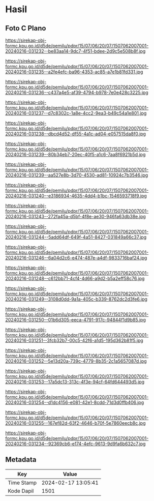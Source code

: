 # Hasil

## Foto C Plano

https://sirekap-obj-formc.kpu.go.id/d5de/pemilu/pdpr/15/07/06/20/07/1507062007001-20240216-031232--be83aa14-9dc7-4f51-bdee-2d9c5e508b8f.jpg

https://sirekap-obj-formc.kpu.go.id/d5de/pemilu/pdpr/15/07/06/20/07/1507062007001-20240216-031235--a2fe4efc-ba96-4353-ac85-a7e1b81fd331.jpg

https://sirekap-obj-formc.kpu.go.id/d5de/pemilu/pdpr/15/07/06/20/07/1507062007001-20240216-031236--c437a4e5-af39-4794-b978-7e0e428c3225.jpg

https://sirekap-obj-formc.kpu.go.id/d5de/pemilu/pdpr/15/07/06/20/07/1507062007001-20240216-031237--d7c8302c-1a8e-4cc2-9ea3-b49c54a1e801.jpg

https://sirekap-obj-formc.kpu.go.id/d5de/pemilu/pdpr/15/07/06/20/07/1507062007001-20240216-031238--dbcd4d52-df55-4a1c-ad04-e057515da8f0.jpg

https://sirekap-obj-formc.kpu.go.id/d5de/pemilu/pdpr/15/07/06/20/07/1507062007001-20240216-031239--80b34eb7-20ec-40f5-a1c6-7aa8f6921b5d.jpg

https://sirekap-obj-formc.kpu.go.id/d5de/pemilu/pdpr/15/07/06/20/07/1507062007001-20240216-031239--aa527e8b-3d70-4530-ad81-10924c7b3546.jpg

https://sirekap-obj-formc.kpu.go.id/d5de/pemilu/pdpr/15/07/06/20/07/1507062007001-20240216-031240--e3186934-4635-4dd4-b1bc-1546593718f9.jpg

https://sirekap-obj-formc.kpu.go.id/d5de/pemilu/pdpr/15/07/06/20/07/1507062007001-20240216-031243--272fa45a-d5bf-4f8e-ae30-946fa63db38e.jpg

https://sirekap-obj-formc.kpu.go.id/d5de/pemilu/pdpr/15/07/06/20/07/1507062007001-20240216-031244--5add64df-649f-4a51-8427-031849a66c37.jpg

https://sirekap-obj-formc.kpu.go.id/d5de/pemilu/pdpr/15/07/06/20/07/1507062007001-20240216-031246--6a04d2c6-e474-487e-a4df-9833716baf24.jpg

https://sirekap-obj-formc.kpu.go.id/d5de/pemilu/pdpr/15/07/06/20/07/1507062007001-20240216-031248--c612bb71-4cf4-4d66-a9d2-b5a2eff58c76.jpg

https://sirekap-obj-formc.kpu.go.id/d5de/pemilu/pdpr/15/07/06/20/07/1507062007001-20240216-031249--3108d0dd-9a1a-405c-b339-8762dc2d3fe6.jpg

https://sirekap-obj-formc.kpu.go.id/d5de/pemilu/pdpr/15/07/06/20/07/1507062007001-20240216-031250--01b6d305-eeca-4791-917c-94844f1d9b85.jpg

https://sirekap-obj-formc.kpu.go.id/d5de/pemilu/pdpr/15/07/06/20/07/1507062007001-20240216-031251--3fcb32b7-00c5-42f6-a1d5-195d362b81f5.jpg

https://sirekap-obj-formc.kpu.go.id/d5de/pemilu/pdpr/15/07/06/20/07/1507062007001-20240216-031252--5e13d20a-739c-4779-8b35-2c1a5657087d.jpg

https://sirekap-obj-formc.kpu.go.id/d5de/pemilu/pdpr/15/07/06/20/07/1507062007001-20240216-031253--17a5dc13-313c-4f3e-94cf-64fd644493d5.jpg

https://sirekap-obj-formc.kpu.go.id/d5de/pemilu/pdpr/15/07/06/20/07/1507062007001-20240216-031254--d1dc4156-e081-42e1-8cdd-71d3d0ffb406.jpg

https://sirekap-obj-formc.kpu.go.id/d5de/pemilu/pdpr/15/07/06/20/07/1507062007001-20240216-031255--167ef82d-63f2-4646-b70f-5e7860eecb8c.jpg

https://sirekap-obj-formc.kpu.go.id/d5de/pemilu/pdpr/15/07/06/20/07/1507062007001-20240216-031234--92369cb6-e174-4efc-9613-9d9fa6b632c7.jpg


## Metadata

| Key        | Value               |
| ---------- | ------------------- |
| Time Stamp | 2024-02-17 13:05:41 |
| Kode Dapil | 1501                |



